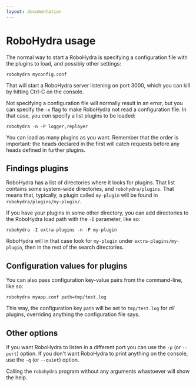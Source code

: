 ```yaml
---
layout: documentation
---
```

RoboHydra usage
===============

The normal way to start a RoboHydra is specifying a configuration file
with the plugins to load, and possibly other settings:

    robohydra myconfig.conf

That will start a RoboHydra server listening on port 3000, which you
can kill by hitting Ctrl-C on the console.

Not specifying a configuration file will normally result in an error,
but you can specify the `-n` flag to make RoboHydra not read a
configuration file. In that case, you _can_ specify a list plugins to
be loaded:

    robohydra -n -P logger,replayer

You can load as many plugins as you want. Remember that the order is
important: the heads declared in the first will catch requests before
any heads defined in further plugins.


Findings plugins
----------------

RoboHydra has a list of directories where it looks for plugins. That
list contains some system-wide directories, and
`robohydra/plugins`. That means that, typically, a plugin called
`my-plugin` will be found in `robohydra/plugins/my-plugin/`.

If you have your plugins in some other directory, you can add
directories to the RoboHydra load path with the `-I` parameter, like
so:

    robohydra -I extra-plugins -n -P my-plugin

RoboHydra will in that case look for `my-plugin` under
`extra-plugins/my-plugin`, then in the rest of the search directories.


Configuration values for plugins
--------------------------------

You can also pass configuration key-value pairs from the command-line,
like so:

    robohydra myapp.conf path=tmp/test.log

This way, the configuration key `path` will be set to `tmp/test.log`
for *all* plugins, overriding anything the configuration file says.


Other options
-------------

If you want RoboHydra to listen in a different port you can use the
`-p` (or `--port`) option. If you don't want RoboHydra to print
anything on the console, use the `-q` (or `--quiet`) option.

Calling the `robohydra` program without any arguments whastoever will
show the help.
